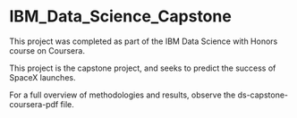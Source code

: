 # IBM_Data_Science_Capstone

This project was completed as part of the IBM Data Science with Honors course on Coursera.

This project is the capstone project, and seeks to predict the success of SpaceX launches.

For a full overview of methodologies and results, observe the ds-capstone-coursera-pdf file.